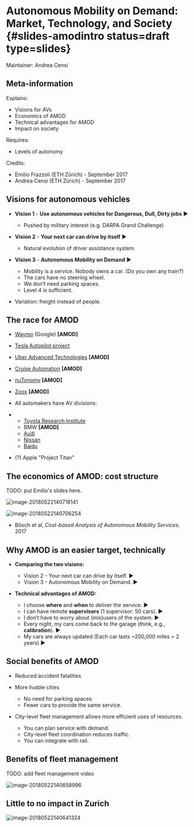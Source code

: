 # Autonomous Mobility on Demand: Market, Technology, and Society  {#slides-amodintro status=draft type=slides}

Maintainer: Andrea Censi

## Meta-information

Explains:

- Visions for AVs
- Economics of AMOD
- Technical advantages for AMOD
- Impact on society

Requires:

- Levels of autonomy

Credits:

- Emilio Frazzoli (ETH Zürich) - September 2017
- Andrea Censi (ETH Zürich) - September 2017

## Visions for autonomous vehicles

- **Vision 1** - **Use autonomous vehicles for Dangerous, Dull, Dirty jobs** ▶

  - Pushed by military interest (e.g. DARPA Grand Challenge)

- **Vision 2** - **Your next car can drive by itself** ▶

  - Natural evolution of driver assistance system.

- **Vision 3** - **Autonomous Mobility on Demand** ▶

  - Mobility is a service. Nobody owns a car. (Do you own any train?)
  - The cars have no steering wheel.
  - We don’t need parking spaces.
  - Level 4 is sufficient.
  
- Variation: freight instead of people.

## The race for AMOD

- [Waymo](https://waymo.com/) (Google) **[AMOD]**

- [Tesla Autopilot project](https://www.tesla.com/en_CA/autopilot?redirect=no)

- [Uber Advanced Technologies](https://www.uber.com/info/atg/) **[AMOD]**

- [Cruise Automation](https://getcruise.com/) **[AMOD]**

- [nuTonomy](http://nutonomy.com/) **[AMOD]**

- [Zoox](http://zoox.com/) **[AMOD]**

- All automakers have AV divisions:

- - [Toyota Research Institute](http://www.tri.global/)
  - BMW **[AMOD]**
  - [Audi](https://techcrunch.com/2017/06/06/audi-is-the-first-to-test-autonomous-vehicles-in-new-york/)
  - [Nissan](https://www.nissanusa.com/blog/autonomous-drive-car)
  - [Baidu](http://usa.baidu.com/adu/)

- (?) Apple "Project Titan"


## The economics of AMOD: cost structure

TODO: put Emilio's slides here.

![image-20180522140718141](assets/image-20180522140718141.png)

![image-20180522140706254](assets/image-20180522140706254.png)

- Bösch et al, *Cost-based Analysis of Autonomous Mobility Services*. 2017

## Why AMOD is an easier target, technically

- **Comparing the two visions:**

  - Vision 2 - Your next car can drive by itself. ▶
  - Vision 3 - Autonomous Mobility on Demand. ▶

- **Technical advantages of AMOD:**

  - I choose **where** and **when** to deliver the service. ▶
  - I can have remote **supervisors** (1 supervisor: 50 cars). ▶
  - I don’t have to worry about (mis)users of the system. ▶
  - Every night, my cars come back to the garage (think, e.g., **calibration**). ▶
  - My cars are always updated (Each car lasts ~200,000 miles = 2 years) ▶

## Social benefits of AMOD

- Reduced accident fatalities

- More livable cities

   - No need for parking spaces
   - Fewer cars to provide the same service.


- City-level fleet management allows
   more efficient uses of resources.

   - You can plan service with demand.
   - City-level fleet coordination reduces traffic.
   - You can integrate with rail.

## Benefits of fleet management

TODO: add fleet management video

![image-20180522140658996](assets/image-20180522140658996.png)

## Little to no impact in Zurich

![image-20180522140641324](assets/image-20180522140641324.png)
